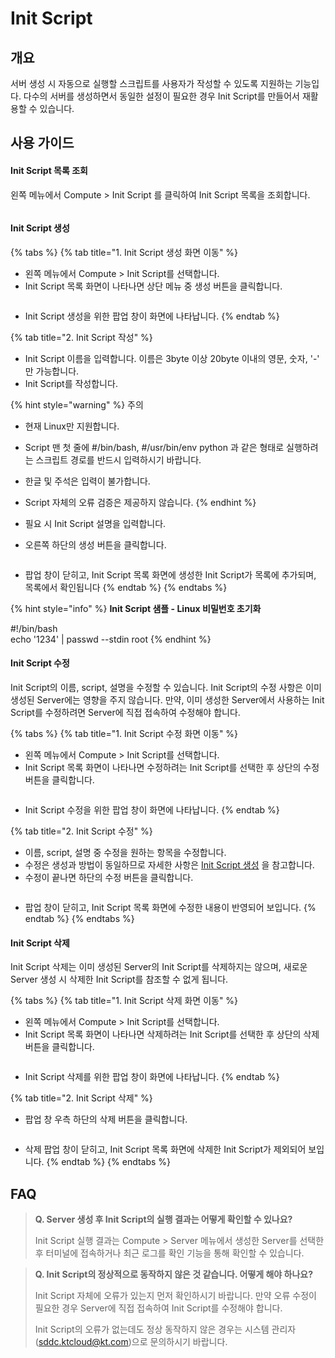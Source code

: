 # Init Script

## 개요

서버 생성 시 자동으로 실행할 스크립트를 사용자가 작성할 수 있도록 지원하는 기능입다. 다수의 서버를 생성하면서 동일한 설정이 필요한 경우 Init Script를 만들어서 재활용할 수 있습니다.



## 사용 가이드

#### Init Script 목록 조회

왼쪽 메뉴에서 Compute > Init Script 를 클릭하여 Init Script 목록을 조회합니다.

<figure><img src="../.gitbook/assets/image (66).png" alt=""><figcaption></figcaption></figure>



#### Init Script 생성

{% tabs %}
{% tab title="1. Init Script 생성 화면 이동" %}
* 왼쪽 메뉴에서 Compute > Init Script를 선택합니다.
* Init Script 목록 화면이 나타나면 상단 메뉴 중 생성 버튼을 클릭합니다.

<figure><img src="../.gitbook/assets/image (29).png" alt=""><figcaption></figcaption></figure>

* Init Script 생성을 위한 팝업 창이 화면에 나타납니다.
{% endtab %}

{% tab title="2. Init Script 작성" %}
* Init Script 이름을 입력합니다. 이름은 3byte 이상 20byte 이내의 영문, 숫자, '-' 만 가능합니다.
* Init Script를 작성합니다.&#x20;

{% hint style="warning" %}
주의

* 현재 Linux만 지원합니다.
* Script 맨 첫 줄에   #/bin/bash, #/usr/bin/env python 과 같은 형태로 실행하려는 스크립트 경로를 반드시 입력하시기 바랍니다.
* 한글 및 주석은 입력이 불가합니다.
* Script 자체의 오류 검증은 제공하지 않습니다.
{% endhint %}

* 필요 시 Init Script 설명을 입력합니다.
* 오른쪽 하단의 생성 버튼을 클릭합니다.

<figure><img src="../.gitbook/assets/image (211).png" alt=""><figcaption></figcaption></figure>

* 팝업 창이 닫히고, Init Script 목록 화면에 생성한 Init Script가 목록에 추가되며, 목록에서 확인됩니다
{% endtab %}
{% endtabs %}

{% hint style="info" %}
**Init Script 샘플 - Linux 비밀번호 초기화**

\#!/bin/bash\
echo '1234' | passwd --stdin root
{% endhint %}



#### Init Script 수정

Init Script의 이름, script, 설명을 수정할 수 있습니다. Init Script의 수정 사항은 이미 생성된 Server에는 영향을 주지 않습니다. 만약, 이미 생성한 Server에서 사용하는 Init Script를 수정하려면 Server에 직접 접속하여 수정해야 합니다.

{% tabs %}
{% tab title="1. Init Script 수정 화면 이동" %}
* 왼쪽 메뉴에서 Compute > Init Script를 선택합니다.
* Init Script 목록 화면이 나타나면 수정하려는 Init Script를 선택한 후 상단의 수정 버튼을 클릭합니다.

<figure><img src="../.gitbook/assets/image (82).png" alt=""><figcaption></figcaption></figure>

* Init Script 수정을 위한 팝업 창이 화면에 나타납니다.
{% endtab %}

{% tab title="2. Init Script 수정" %}
* 이름, script, 설명 중 수정을 원하는 항목을 수정합니다.
* 수정은 생성과 방법이 동일하므로 자세한 사항은 [Init Script 생성](init-script.md#init-script) 을 참고합니다.
* 수정이 끝나면 하단의 수정 버튼을 클릭합니다.

<figure><img src="../.gitbook/assets/image (155).png" alt=""><figcaption></figcaption></figure>

* 팝업 창이 닫히고, Init Script 목록 화면에 수정한 내용이 반영되어 보입니다.
{% endtab %}
{% endtabs %}



#### Init Script 삭제

Init Script 삭제는 이미 생성된 Server의 Init Script를 삭제하지는 않으며, 새로운 Server 생성 시 삭제한 Init Script를  참조할 수 없게 됩니다.

{% tabs %}
{% tab title="1. Init Script 삭제 화면 이동" %}
* 왼쪽 메뉴에서 Compute > Init Script를 선택합니다.
* Init Script 목록 화면이 나타나면 삭제하려는 Init Script를 선택한 후 상단의 삭제 버튼을 클릭합니다.

<figure><img src="../.gitbook/assets/image (171).png" alt=""><figcaption></figcaption></figure>

* Init Script 삭제를 위한 팝업 창이 화면에 나타납니다.
{% endtab %}

{% tab title="2. Init Script 삭제" %}
* 팝업 창 우측 하단의 삭제 버튼을 클릭합니다.

<figure><img src="../.gitbook/assets/image (113).png" alt=""><figcaption></figcaption></figure>

* 삭제 팝업 창이 닫히고, Init Script 목록 화면에 삭제한 Init Script가 제외되어 보입니다.
{% endtab %}
{% endtabs %}



## FAQ

> **Q. Server 생성 후 Init Script의 실행 결과는 어떻게 확인할 수 있나요?**
>
> Init Script 실행 결과는 Compute > Server 메뉴에서 생성한 Server를 선택한 후 터미널에 접속하거나 최근 로그를 확인 기능을 통해 확인할 수 있습니다.

> **Q. Init Script의 정상적으로 동작하지 않은 것 같습니다. 어떻게 해야 하나요?**
>
> Init Script 자체에 오류가 있는지 먼저 확인하시기 바랍니다. 만약 오류 수정이 필요한 경우 Server에 직접 접속하여 Init Script를 수정해야 합니다.
>
> Init Script의 오류가 없는데도 정상 동작하지 않은 경우는 시스템 관리자(sddc.ktcloud@kt.com)으로 문의하시기 바랍니다.
